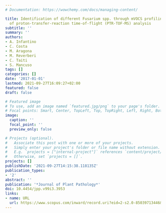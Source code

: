 ```yaml
---
# Documentation: https://wowchemy.com/docs/managing-content/

title: Identification of different Fusarium spp. through mVOCS profiling by means
  of proton-transfer-reaction time-of-flight (PTR-TOF-MS) analysis
subtitle: ''
summary: ''
authors:
- A. Infantino
- C. Costa
- M. Aragona
- M. Reverberi
- C. Taiti
- S. Mancuso
tags: []
categories: []
date: '2017-01-01'
lastmod: 2021-09-27T16:09:27+02:00
featured: false
draft: false

# Featured image
# To use, add an image named `featured.jpg/png` to your page's folder.
# Focal points: Smart, Center, TopLeft, Top, TopRight, Left, Right, BottomLeft, Bottom, BottomRight.
image:
  caption: ''
  focal_point: ''
  preview_only: false

# Projects (optional).
#   Associate this post with one or more of your projects.
#   Simply enter your project's folder or file name without extension.
#   E.g. `projects = ["internal-project"]` references `content/project/deep-learning/index.md`.
#   Otherwise, set `projects = []`.
projects: []
publishDate: '2021-09-27T14:15:38.118135Z'
publication_types:
- '2'
abstract: ''
publication: '*Journal of Plant Pathology*'
doi: 10.4454/jpp.v99i3.3953
links:
- name: URL
  url: https://www.scopus.com/inward/record.uri?eid=2-s2.0-85039713446&doi=10.4454%2fjpp.v99i3.3953&partnerID=40&md5=57f181150441eda50e28fee3ca03deea
---
```

